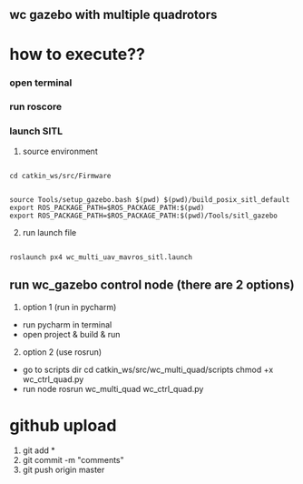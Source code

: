 ## wc gazebo with multiple quadrotors ##

# how to execute??
### open terminal

### run roscore

### launch SITL 
1. source environment
<pre><code>
cd catkin_ws/src/Firmware
</code></pre>
<pre><code>
source Tools/setup_gazebo.bash $(pwd) $(pwd)/build_posix_sitl_default
export ROS_PACKAGE_PATH=$ROS_PACKAGE_PATH:$(pwd)
export ROS_PACKAGE_PATH=$ROS_PACKAGE_PATH:$(pwd)/Tools/sitl_gazebo
</code></pre>
2. run launch file
<pre><code>
roslaunch px4 wc_multi_uav_mavros_sitl.launch
</code></pre>

## run wc_gazebo control node (there are 2 options)
1. option 1 (run in pycharm)
- run pycharm in terminal
- open project & build & run

2. option 2 (use rosrun)
- go to scripts dir
cd catkin_ws/src/wc_multi_quad/scripts
chmod +x wc_ctrl_quad.py
- run node
rosrun wc_multi_quad wc_ctrl_quad.py





# github upload
1. git add *
2. git commit -m "comments"
3. git push origin master

